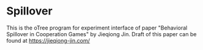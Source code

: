 # Spillover
This is the oTree program for experiment interface of paper "Behavioral Spillover in Cooperation Games" by Jieqiong Jin.
Draft of this paper can be found at https://jieqiong-jin.com/
